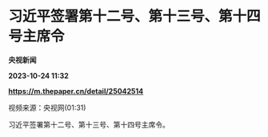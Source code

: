 # 习近平签署第十二号、第十三号、第十四号主席令
**央视新闻**

**2023-10-24 11:32**

**https://m.thepaper.cn/detail/25042514**

视频来源：央视网(01:31)

习近平签署第十二号、第十三号、第十四号主席令。